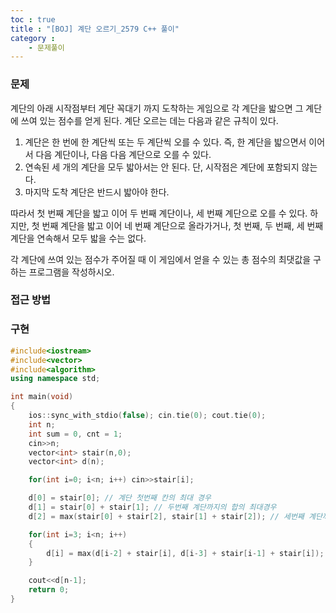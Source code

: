 ```yaml
---
toc : true
title : "[BOJ] 계단 오르기_2579 C++ 풀이"
category : 
    - 문제풀이
---
```

### 문제
계단의 아래 시작점부터 계단 꼭대기 까지 도착하는 게임으로 각 계단을 밟으면 그 계단에 쓰여 있는 점수를 얻게 된다.
계단 오르는 데는 다음과 같은 규칙이 있다.

1. 계단은 한 번에 한 계단씩 또는 두 계단씩 오를 수 있다. 즉, 한 계단을 밟으면서 이어서 다음 계단이나, 다음 다음 계단으로 오를 수 있다.
2. 연속된 세 개의 계단을 모두 밟아서는 안 된다. 단, 시작점은 계단에 포함되지 않는다.
3. 마지막 도착 계단은 반드시 밟아야 한다.

따라서 첫 번째 계단을 밟고 이어 두 번째 계단이나, 세 번째 계단으로 오를 수 있다. 하지만, 첫 번째 계단을 밟고 이어 네 번째 계단으로 올라가거나, 첫 번째, 두 번째, 세 번째 계단을 연속해서 모두 밟을 수는 없다.

각 계단에 쓰여 있는 점수가 주어질 때 이 게임에서 얻을 수 있는 총 점수의 최댓값을 구하는 프로그램을 작성하시오.

### 접근 방법

### 구현

``` cpp
#include<iostream>
#include<vector>
#include<algorithm>
using namespace std;

int main(void)
{
    ios::sync_with_stdio(false); cin.tie(0); cout.tie(0);
    int n;
    int sum = 0, cnt = 1;
    cin>>n;
    vector<int> stair(n,0);
    vector<int> d(n);

    for(int i=0; i<n; i++) cin>>stair[i];

    d[0] = stair[0]; // 계단 첫번째 칸의 최대 경우
    d[1] = stair[0] + stair[1]; // 두번째 계단까지의 합의 최대경우
    d[2] = max(stair[0] + stair[2], stair[1] + stair[2]); // 세번째 계단까지의 합의 최대경우

    for(int i=3; i<n; i++)
    {
        d[i] = max(d[i-2] + stair[i], d[i-3] + stair[i-1] + stair[i]);
    }

    cout<<d[n-1];
    return 0;
}
```
